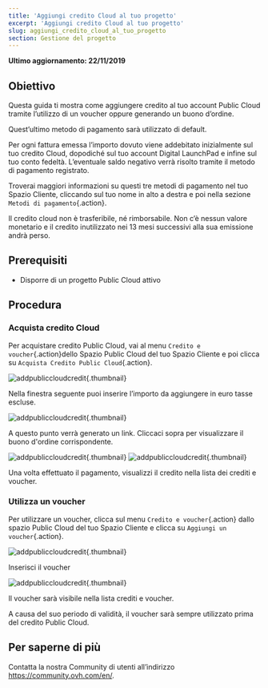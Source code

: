 ```yaml
---
title: 'Aggiungi credito Cloud al tuo progetto'
excerpt: 'Aggiungi credito Cloud al tuo progetto'
slug: aggiungi_credito_cloud_al_tuo_progetto
section: Gestione del progetto
---
```


**Ultimo aggiornamento: 22/11/2019**

## Obiettivo

Questa guida ti mostra come aggiungere credito al tuo account Public Cloud tramite l’utilizzo di un voucher oppure generando un buono d’ordine.

Quest’ultimo metodo di pagamento sarà utilizzato di default.

Per ogni fattura emessa l’importo dovuto viene addebitato inizialmente sul tuo credito Cloud, dopodiché sul tuo account Digital LaunchPad e infine sul tuo conto fedeltà. L’eventuale saldo negativo verrà risolto tramite il metodo di pagamento registrato. 

Troverai maggiori informazioni su questi tre metodi di pagamento nel tuo Spazio Cliente, cliccando sul tuo nome in alto a destra e poi nella sezione `Metodi di pagamento`{.action}.

Il credito cloud non è trasferibile, né rimborsabile. Non c’è nessun valore monetario e il credito inutilizzato nei 13 mesi successivi alla sua emissione andrà perso.

## Prerequisiti

* Disporre di un progetto Public Cloud attivo


## Procedura

### Acquista credito Cloud

Per acquistare credito Public Cloud, vai al menu `Credito e voucher`{.action}dello Spazio Public Cloud del tuo Spazio Cliente e poi clicca su `Acquista Credito Public Cloud`{.action}.


![addpubliccloudcredit](images/buycredit1.png){.thumbnail}

Nella finestra seguente puoi inserire l’importo da aggiungere in euro tasse escluse.

![addpubliccloudcredit](images/buycredit2.png){.thumbnail}

A questo punto verrà generato un link. Cliccaci sopra per visualizzare il buono d'ordine corrispondente.

![addpubliccloudcredit](images/buycredit3.png){.thumbnail}
![addpubliccloudcredit](images/buycredit4.png){.thumbnail}

Una volta effettuato il pagamento, visualizzi il credito nella lista dei crediti e voucher.

### Utilizza un voucher

Per utilizzare un voucher, clicca sul menu `Credito e voucher`{.action} dallo spazio Public Cloud del tuo Spazio Cliente e clicca su `Aggiungi un voucher`{.action}.

![addpubliccloudcredit](images/buycredit6.png){.thumbnail}

Inserisci il voucher

![addpubliccloudcredit](images/buycredit7.png){.thumbnail}

Il voucher sarà visibile nella lista crediti e voucher.

A causa del suo periodo di validità, il voucher sarà sempre utilizzato prima del credito Public Cloud.

## Per saperne di più

Contatta la nostra Community di utenti all’indirizzo <https://community.ovh.com/en/>.